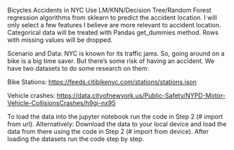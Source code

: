 Bicycles Accidents in NYC
Use LM/KNN/Decision Tree/Random Forest regression algorithms from sklearn to predict the accident location. I will only select a few features I believe are more relevant to accident location. Categorical data will be treated with Pandas get_dummies method. Rows with missing values will be dropped.

Scenario and Data: NYC is known for its traffic jams. So, going around on a bike is a big time saver. But there’s some risk of having an accident. We have two datasets to do some research on them:

Bike Stations: https://feeds.citibikenyc.com/stations/stations.json

Vehicle crashes: https://data.cityofnewyork.us/Public-Safety/NYPD-Motor-Vehicle-CollisionsCrashes/h9gi-nx95

To load the data into the jupyter notebook run the code in Step 2 (# import from url). Alternatively: Download the data to your local device and load the data from there using the code in Step 2 (# import from device).
After loading the datasets run the code step by step.
